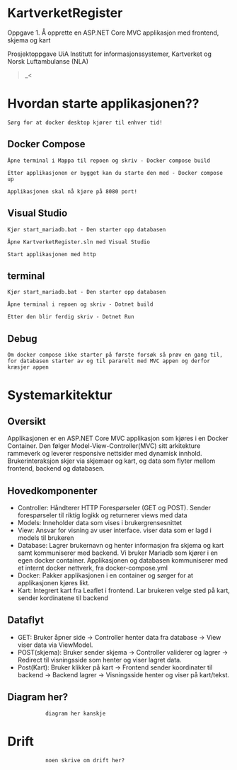 # KartverketRegister

Oppgave 1. Å opprette en ASP.NET Core MVC applikasjon med frontend, skjema og kart


Prosjektoppgave UiA Institutt for informasjonssystemer, Kartverket og Norsk Luftambulanse (NLA)

>_<

# Hvordan starte applikasjonen??

	Sørg for at docker desktop kjører til enhver tid!

## Docker Compose

	Åpne terminal i Mappa til repoen og skriv - Docker compose build
	
	Etter applikasjonen er bygget kan du starte den med - Docker compose up
	
	Applikasjonen skal nå kjøre på 8080 port!

## Visual Studio

	Kjør start_mariadb.bat - Den starter opp databasen
	
	Åpne KartverketRegister.sln med Visual Studio
	
	Start applikasjonen med http
	
## terminal

	Kjør start_mariadb.bat - Den starter opp databasen

	Åpne terminal i repoen og skriv - Dotnet build
	
	Etter den blir ferdig skriv - Dotnet Run
	
## Debug

	Om docker compose ikke starter på første forsøk så prøv en gang til, for databasen starter av og til pararelt med MVC appen og derfor kræsjer appen
	

# Systemarkitektur

## Oversikt
Applikasjonen er en ASP.NET Core MVC applikasjon som kjøres i en Docker Container. 
Den følger Model-View-Controller(MVC) sitt arkitekture rammeverk og leverer responsive nettsider med dynamisk innhold.
Brukerinteraksjon skjer via skjemaer og kart, og data som flyter mellom frontend, backend og databasen.
	
## Hovedkomponenter
- Controller: Håndterer HTTP Forespørseler (GET og POST). Sender forespørseler til riktig logikk og returnerer views med data
- Models: Inneholder data som vises i brukergrensesnittet
- View: Ansvar for visning av user interface. viser data som er lagd i models til brukeren
- Database: Lagrer brukernavn og henter informasjon fra skjema og kart samt kommuniserer med backend. Vi bruker Mariadb som kjører i en egen docker container. Applikasjonen og databasen kommuniserer med et internt docker nettverk, fra docker-compose.yml
- Docker: Pakker applikasjonen i en container og sørger for at applikasjonen kjøres likt. 
- Kart: Integrert kart fra Leaflet i frontend. Lar brukeren velge sted på kart, sender kordinatene til backend

## Dataflyt
- GET: Bruker åpner side → Controller henter data fra database → View viser data via ViewModel.
- POST(skjema): Bruker sender skjema → Controller validerer og lagrer → Redirect til visningsside som henter og viser lagret data.
- Post(Kart): Bruker klikker på kart → Frontend sender koordinater til backend → Backend lagrer → Visningsside henter og viser på kart/tekst.

## Diagram her?
                diagram her kanskje




# Drift
				noen skrive om drift her?
				

